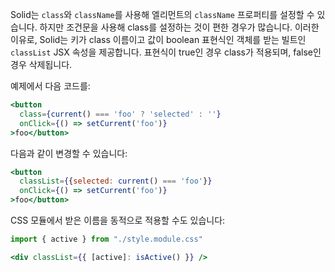 Solid는 `class`와 `className`를 사용해 엘리먼트의 `className` 프로퍼티를 설정할 수 있습니다. 하지만 조건문을 사용해 class를 설정하는 것이 편한 경우가 많습니다. 이러한 이유로, Solid는 키가 class 이름이고 값이 boolean 표현식인 객체를 받는 빌트인 `classList` JSX 속성을 제공합니다. 표현식이 true인 경우 class가 적용되며, false인 경우 삭제됩니다.

예제에서 다음 코드를:

```jsx
<button
  class={current() === 'foo' ? 'selected' : ''}
  onClick={() => setCurrent('foo')}
>foo</button>
```

다음과 같이 변경할 수 있습니다:

```jsx
<button
  classList={{selected: current() === 'foo'}}
  onClick={() => setCurrent('foo')}
>foo</button>
```

CSS 모듈에서 받은 이름을 동적으로 적용할 수도 있습니다:

```jsx
import { active } from "./style.module.css"

<div classList={{ [active]: isActive() }} />
```
